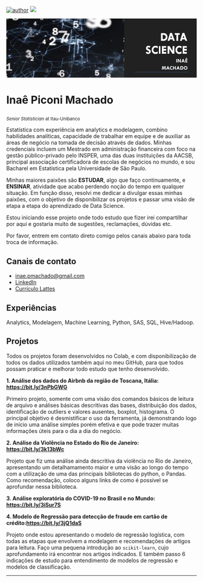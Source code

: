 [![author](https://img.shields.io/badge/author-inaemachado-red.svg)](https://www.linkedin.com/in/inaepmachado) [![](https://img.shields.io/badge/python-3.7+-blue.svg)](https://www.python.org/downloads/release/python-365/)

<p align="center">
  <img src="banner.png" >
</p>

# Inaê Piconi Machado
<sub>*Senior Statistician* at Itau-Unibanco</sub>

Estatística com experiência em analytics e modelagem, combino habilidades analíticas, capacidade de trabalhar em equipe e de auxiliar as áreas de negócio na tomada de decisão através de dados.
Minhas credenciais incluem um Mestrado em administração financeira com foco na gestão público-privado pelo INSPER, uma das duas instituições da AACSB, principal associação certificadora de escolas de negócios no mundo, e sou Bacharel em Estatística pela Universidade de São Paulo.

Minhas maiores paixões são **ESTUDAR**, algo que faço continuamente, e **ENSINAR**, atividade que acabo perdendo noção do tempo em qualquer situação. Em função disso, resolvi me dedicar a divulgar essas minhas paixões, com o objetivo de disponibilizar os projetos e passar uma visão de etapa a etapa do aprendizado de Data Science. 

Estou iniciando esse projeto onde todo estudo que fizer irei compartilhar por aqui e gostaria muito de sugestões, reclamações, dúvidas etc.

Por favor, entrem em contato direto comigo pelos canais abaixo para toda troca de informação.


## Canais de contato

* inae.pmachado@gmail.com
* [LinkedIn](https://www.linkedin.com/in/inaepmachado)
* [Currículo Lattes](http://lattes.cnpq.br/2150291235267988)


## Experiências

Analytics, Modelagem, Machine Learning, Python, SAS, SQL, Hive/Hadoop.


## Projetos

  Todos os projetos foram desenvolvidos no Colab, e com disponibilização de todos os dados utilizados também aqui no meu GitHub, para que todos possam praticar e melhorar todo estudo que tenho desenvolvido.

**1. Análise dos dados do Airbnb da região de Toscana, Itália: https://bit.ly/3nPbGWG**

   Primeiro projeto, somente com uma visão dos comandos básicos de leitura de arquivo e análises básicas descritivas das bases, distribuição dos dados, identificação de outliers e valores ausentes, boxplot, histograma. O principal objetivo é desmistificar o uso da ferramenta, já demonstrando logo de início uma análise simples porém efetiva e que pode trazer muitas informações úteis para o dia a dia do negócio.

**2. Análise da Violência no Estado do Rio de Janeiro: https://bit.ly/3k13bWc**

  Projeto que fiz uma análise ainda descritiva da violência no Rio de Janeiro, apresentando um detalhamamento maior e uma visão ao longo do tempo com a utilização de uma das principais bibliotecas do python, o Pandas. Como recomendação, coloco alguns links de como é possível se aprofundar nessa biblioteca.

**3. Análise exploratória do COVID-19 no Brasil e no Mundo: https://bit.ly/3iSur7S**


**4. Modelo de Regressão para detecção de fraude em cartão de crédito:https://bit.ly/3jQ1daS**

   Projeto onde estou apresentando o modelo de regressão logística, com todas as etapas que envolvem a modelagem e recomendações de artigos para leitura. Faço uma pequena introdução ao `scikit-learn`, cujo aprofundamento irá encontrar nos artigos indicados. E também passo 6 indicações de estudo para entendimento de modelos de regressão e modelos de classificação.



---
